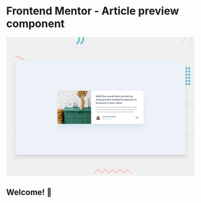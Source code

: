 # Frontend Mentor - Article preview component

![Design preview for the Article preview component coding challenge](./design/desktop-preview.jpg)

## Welcome! 👋

